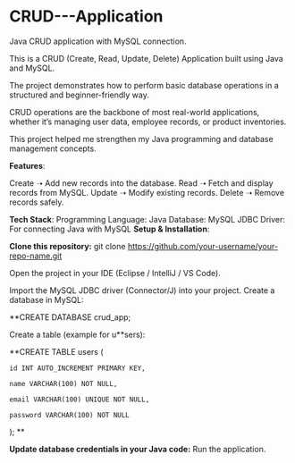 # CRUD---Application

Java CRUD application with MySQL connection.

This is a CRUD (Create, Read, Update, Delete) Application built using Java and MySQL.

The project demonstrates how to perform basic database operations in a structured and beginner-friendly way.

CRUD operations are the backbone of most real-world applications, whether it’s managing user data, employee records, or product inventories.

This project helped me strengthen my Java programming and database management concepts.

**Features**:

Create ➝ Add new records into the database.
Read ➝ Fetch and display records from MySQL.
Update ➝ Modify existing records.
Delete ➝ Remove records safely.

**Tech Stack**: 
Programming Language: Java
Database: MySQL
JDBC Driver: For connecting Java with MySQL
**Setup & Installation**:

**Clone this repository:**
git clone https://github.com/your-username/your-repo-name.git

Open the project in your IDE (Eclipse / IntelliJ / VS Code).

Import the MySQL JDBC driver (Connector/J) into your project.
Create a database in MySQL:

**CREATE DATABASE crud_app;

Create a table (example for u**sers):

**CREATE TABLE users (

    id INT AUTO_INCREMENT PRIMARY KEY,
    
    name VARCHAR(100) NOT NULL,
    
    email VARCHAR(100) UNIQUE NOT NULL,
    
    password VARCHAR(100) NOT NULL
    
);
**

**Update database credentials in your Java code:**
Run the application.
